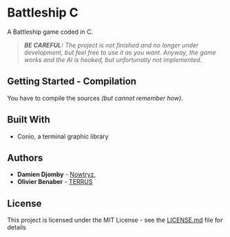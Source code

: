 # Battleship C

A Battleship game coded in C.

> _**BE CAREFUL:** The project is not finished and no longer under development, but feel free to use it as you want. Anyway, the game works and the AI is hooked, but unfortunatly not implemented._

## Getting Started - Compilation

You have to compile the sources *(but cannot remember how)*.

## Built With

* Conio, a terminal graphic library

## Authors

* **Damien Djomby** - [Nowtryz](https://github.com/nowtryz),
* **Olivier Benaber** - [TERRUS](https://github.com/TERRUSS)

## License

This project is licensed under the MIT License - see the [LICENSE.md](LICENSE.md) file for details
